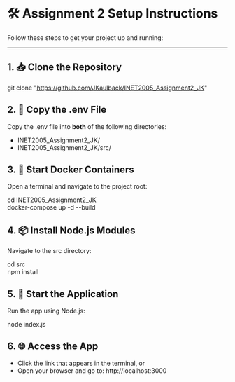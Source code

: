 
# 🛠️ Assignment 2 Setup Instructions

Follow these steps to get your project up and running:

---

## 1. 📥 Clone the Repository


git clone "https://github.com/JKaulback/INET2005_Assignment2_JK"

## 2. 📄 Copy the .env File

Copy the .env file into **both** of the following directories:
- INET2005_Assignment2_JK/
- INET2005_Assignment2_JK/src/

## 3. 🐳 Start Docker Containers
Open a terminal and navigate to the project root:

cd INET2005_Assignment2_JK  
docker-compose up -d --build

## 4. 📦 Install Node.js Modules
Navigate to the src directory:

cd src  
npm install

## 5. 🚀 Start the Application
Run the app using Node.js:

node index.js

## 6. 🌐 Access the App
- Click the link that appears in the terminal, or  
- Open your browser and go to: http://localhost:3000

